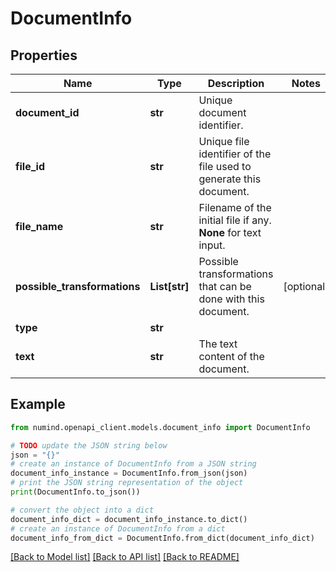 # DocumentInfo


## Properties

Name | Type | Description | Notes
------------ | ------------- | ------------- | -------------
**document_id** | **str** | Unique document identifier. | 
**file_id** | **str** | Unique file identifier of the file used to generate this document. | 
**file_name** | **str** | Filename of the initial file if any.     **None** for text input. | 
**possible_transformations** | **List[str]** | Possible transformations that can be done with this document. | [optional] 
**type** | **str** |  | 
**text** | **str** | The text content of the document. | 

## Example

```python
from numind.openapi_client.models.document_info import DocumentInfo

# TODO update the JSON string below
json = "{}"
# create an instance of DocumentInfo from a JSON string
document_info_instance = DocumentInfo.from_json(json)
# print the JSON string representation of the object
print(DocumentInfo.to_json())

# convert the object into a dict
document_info_dict = document_info_instance.to_dict()
# create an instance of DocumentInfo from a dict
document_info_from_dict = DocumentInfo.from_dict(document_info_dict)
```
[[Back to Model list]](../README.md#documentation-for-models) [[Back to API list]](../README.md#documentation-for-api-endpoints) [[Back to README]](../README.md)


